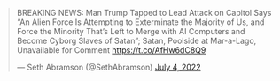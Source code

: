 <blockquote class="twitter-tweet"><p lang="en" dir="ltr">BREAKING NEWS: Man Trump Tapped to Lead Attack on Capitol Says “An Alien Force Is Attempting to Exterminate the Majority of Us, and Force the Minority That’s Left to Merge with AI Computers and Become Cyborg Slaves of Satan”; Satan, Poolside at Mar-a-Lago, Unavailable for Comment <a href="https://t.co/AfHw6dC8Q9">https://t.co/AfHw6dC8Q9</a></p>&mdash; Seth Abramson (@SethAbramson) <a href="https://twitter.com/SethAbramson/status/1544024231020732418?ref_src=twsrc%5Etfw">July 4, 2022</a></blockquote> <script async src="https://platform.twitter.com/widgets.js" charset="utf-8"></script> 
